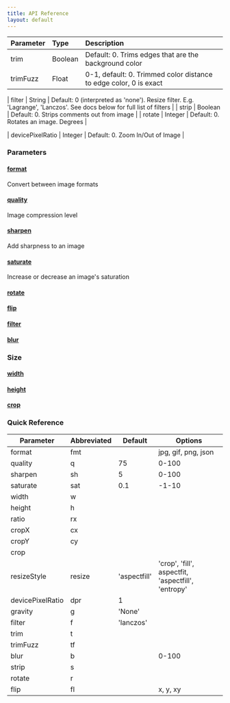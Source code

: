 ```yaml
---
title: API Reference
layout: default
---
```


| Parameter     | Type          | Description |
| :------------ | :------------ | :---------- |
| trim | Boolean | Default: 0. Trims edges that are the background color |
| trimFuzz | Float | 0-1, default: 0. Trimmed color distance to edge color, 0 is exact |

| filter | String | Default: 0 (interpreted as 'none'). Resize filter. E.g. 'Lagrange', 'Lanczos'. See docs below for full list of filters |
| strip | Boolean | Default: 0. Strips comments out from image |
| rotate | Integer | Default: 0. Rotates an image. Degrees |

| devicePixelRatio | Integer | Default: 0. Zoom In/Out of Image |

### Parameters

#### [format](url/format)
Convert between image formats

#### [quality](url/quality)
Image compression level

#### [sharpen](url/sharpen)
Add sharpness to an image

#### [saturate](url/saturate)
Increase or decrease an image's saturation

#### [rotate](url/rotate)

#### [flip](url/flip)

#### [filter](url/filter)

#### [blur](url/blur)

### Size

#### [width](url/size/w)

#### [height](url/size/h)

#### [crop](url/size/crop)


### Quick Reference

Parameter|Abbreviated|Default| Options
----|-----------|-------|-------
format| fmt| | jpg, gif, png, json
quality| q| 75 | 0-100
sharpen| sh| 5 | 0-100
saturate| sat| 0.1 | -1-10
width| w| |
height| h| |
ratio| rx| |
cropX| cx| |
cropY| cy| |
crop| | |
resizeStyle| resize| 'aspectfill' | 'crop', 'fill', aspectfit, 'aspectfill', 'entropy'
devicePixelRatio| dpr| 1|
gravity| g| 'None' |
filter| f| 'lanczos' |
trim| t| |
trimFuzz| tf| |
blur| b| | 0-100
strip| s| |
rotate| r| |
flip| fl| | x, y, xy
